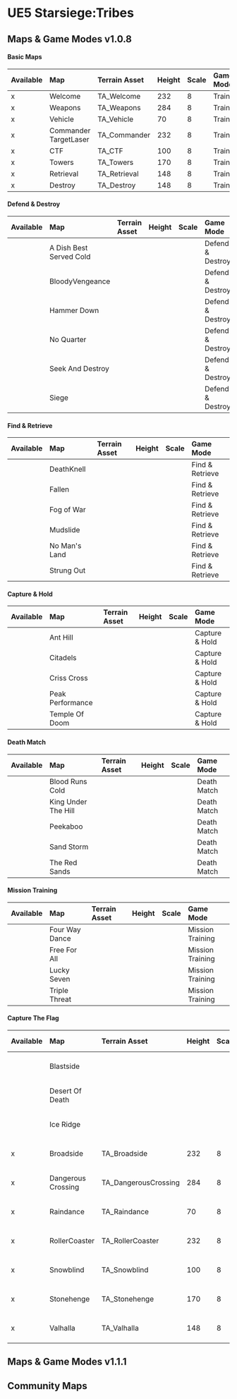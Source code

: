 # UE5 Starsiege:Tribes

## Maps & Game Modes v1.0.8

#### Basic Maps

| Available | Map                     | Terrain Asset        | Height | Scale | Game Mode  |
|:----------|:------------------------|:---------------------|:-------|:------|:-----------|
| x         | Welcome                 | TA_Welcome           | 232    | 8     | Training   |
| x         | Weapons                 | TA_Weapons           | 284    | 8     | Training   |
| x         | Vehicle                 | TA_Vehicle           | 70     | 8     | Training   |
| x         | Commander TargetLaser   | TA_Commander         | 232    | 8     | Training   |
| x         | CTF                     | TA_CTF               | 100    | 8     | Training   |
| x         | Towers                  | TA_Towers            | 170    | 8     | Training   |
| x         | Retrieval               | TA_Retrieval         | 148    | 8     | Training   |
| x         | Destroy                 | TA_Destroy           | 148    | 8     | Training   |

#### Defend & Destroy

| Available | Map                     | Terrain Asset        | Height | Scale | Game Mode        |
|:----------|:------------------------|:---------------------|:-------|:------|:-----------------|
|           | A Dish Best Served Cold |                      |        |       | Defend & Destroy |
|           | BloodyVengeance         |                      |        |       | Defend & Destroy |
|           | Hammer Down             |                      |        |       | Defend & Destroy |
|           | No Quarter              |                      |        |       | Defend & Destroy |
|           | Seek And Destroy        |                      |        |       | Defend & Destroy |
|           | Siege                   |                      |        |       | Defend & Destroy |


#### Find & Retrieve 

| Available | Map                     | Terrain Asset        | Height | Scale | Game Mode        |
|:----------|:------------------------|:---------------------|:-------|:------|:-----------------|
|           | DeathKnell              |                      |        |       | Find & Retrieve  |
|           | Fallen                  |                      |        |       | Find & Retrieve  |
|           | Fog of War              |                      |        |       | Find & Retrieve  |
|           | Mudslide                |                      |        |       | Find & Retrieve  |
|           | No Man's Land           |                      |        |       | Find & Retrieve  |
|           | Strung Out              |                      |        |       | Find & Retrieve  |


#### Capture & Hold

| Available | Map                     | Terrain Asset        | Height | Scale | Game Mode        |
|:----------|:------------------------|:---------------------|:-------|:------|:-----------------|
|           | Ant Hill                |                      |        |       | Capture & Hold   |
|           | Citadels                |                      |        |       | Capture & Hold   |
|           | Criss Cross             |                      |        |       | Capture & Hold   |
|           | Peak Performance        |                      |        |       | Capture & Hold   |
|           | Temple Of Doom          |                      |        |       | Capture & Hold   |

#### Death Match

| Available | Map                     | Terrain Asset        | Height | Scale | Game Mode        |
|:----------|:------------------------|:---------------------|:-------|:------|:-----------------|
|           | Blood Runs Cold         |                      |        |       | Death Match      |
|           | King Under The Hill     |                      |        |       | Death Match      |
|           | Peekaboo                |                      |        |       | Death Match      |
|           | Sand Storm              |                      |        |       | Death Match      |
|           | The Red Sands           |                      |        |       | Death Match      |


#### Mission Training

| Available | Map                     | Terrain Asset        | Height | Scale | Game Mode        |
|:----------|:------------------------|:---------------------|:-------|:------|:-----------------|
|           | Four Way Dance          |                      |        |       | Mission Training |
|           | Free For All            |                      |        |       | Mission Training |
|           | Lucky Seven             |                      |        |       | Mission Training |
|           | Triple Threat           |                      |        |       | Mission Training |


#### Capture The Flag

| Available | Map                     | Terrain Asset        | Height | Scale | Game Mode        |
|:----------|:------------------------|:---------------------|:-------|:------|:-----------------|
|           | Blastside               |                      |        |       | Capture The Flag |
|           | Desert Of Death         |                      |        |       | Capture The Flag |
|           | Ice Ridge               |                      |        |       | Capture The Flag |
| x         | Broadside               | TA_Broadside         | 232    | 8     | Capture The Flag |
| x         | Dangerous Crossing      | TA_DangerousCrossing | 284    | 8     | Capture The Flag |
| x         | Raindance               | TA_Raindance         | 70     | 8     | Capture The Flag |
| x         | RollerCoaster           | TA_RollerCoaster     | 232    | 8     | Capture The Flag |
| x         | Snowblind               | TA_Snowblind         | 100    | 8     | Capture The Flag |
| x         | Stonehenge              | TA_Stonehenge        | 170    | 8     | Capture The Flag |
| x         | Valhalla                | TA_Valhalla          | 148    | 8     | Capture The Flag |


## Maps & Game Modes v1.1.1

## Community Maps
